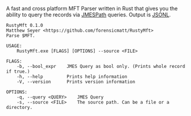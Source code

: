 A fast and cross platform MFT Parser written in Rust that gives you the ability to query the records via [JMESPath](http://jmespath.org/) queries. Output is [JSONL](http://jsonlines.org/).

```
RustyMft 0.1.0
Matthew Seyer <https://github.com/forensicmatt/RustyMft>
Parse $MFT.

USAGE:
    RustyMft.exe [FLAGS] [OPTIONS] --source <FILE>

FLAGS:
    -b, --bool_expr    JMES Query as bool only. (Prints whole record if true.)
    -h, --help         Prints help information
    -V, --version      Prints version information

OPTIONS:
    -q, --query <QUERY>    JMES Query
    -s, --source <FILE>    The source path. Can be a file or a directory.
```
